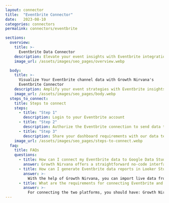 ```yaml
---
layout: connector
title:  "Eventbrite Connector"
date:   2023-08-10
categories: connectors
permalink: connectors/eventbrite

sections:
  overview:
    title: >-
      Eventbrite Data Connector
    description: Elevate your event insights with Eventbrite integration. Seamlessly merge event data from Eventbrite with Looker Studio's analytical capabilities, unlocking insights that power event strategies, attendee engagement, and operational excellence.
    image_url: /assets/images/seo_pages/overview.webp

  body:
    title: >-
      Visualize Your Eventbrite channel data with Growth Nirvana's
      Eventbrite Connector
    description: Amplify your event strategies with Eventbrite insights integrated into Looker Studio.
    image_url: /assets/images/seo_pages/body.webp
  steps_to_connect:
    title: Steps to connect
    steps:
      - title: "Step 1"
        description: Login to your Eventbrite account
      - title: "Step 2"
        description: Authorize the Eventbrite connection to send data to Growth Nirvana
      - title: "Step 3"
        description: Share your dashboard requirements with our data team. We will build the report for you.
    image_url: /assets/images/seo_pages/steps-to-connect.webp
  faq:
    title: FAQs
    questions:
      - title: How can I connect my Eventbrite data to Google Data Studio/Looker Studio?
        answer: Growth Nirvana offers a straightforward no-code interface to connect to Eventbrite data sources.
      - title: How can I generate Eventbrite data reports in Looker Studio?
        answer: >-
          With the help of Growth Nirvana, you can import live data from Eventbrite into Looker Studio. These data can be viewed in charts, tables, and dashboards to generate branded reports that can be shared instantly.
      - title: What are the requirements for connecting Eventbrite and Looker Studio?
        answer: >-
          For connecting the two platforms, you should have: Growth Nirvana Account and Eventbrite Ads Account
---
```

